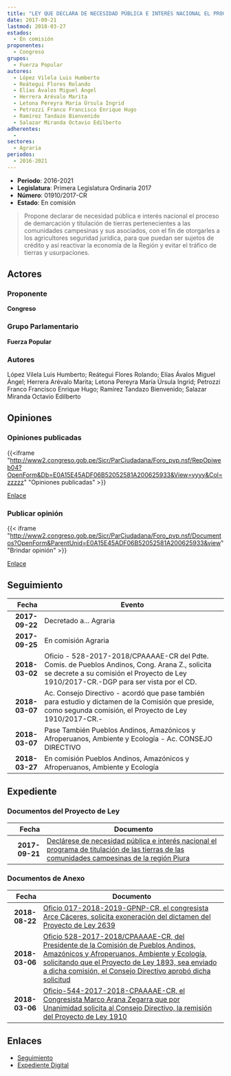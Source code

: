 ```yaml
---
title: "LEY QUE DECLARA DE NECESIDAD PÚBLICA E INTERÉS NACIONAL EL PROGRAMA DE TITULACIÓN DE LAS TIERRAS DE LAS COMUNIDADES CAMPESINAS DE LA REGIÓN PIURA"
date: 2017-09-21
lastmod: 2018-03-27
estados: 
  - En comisión
proponentes: 
  - Congreso
grupos: 
  - Fuerza Popular
autores: 
  - López Vilela Luis Humberto
  - Reátegui Flores Rolando
  - Elías Ávalos Miguel Ángel
  - Herrera Arévalo Marita
  - Letona Pereyra María Úrsula Ingrid
  - Petrozzi Franco Francisco Enrique Hugo
  - Ramírez Tandazo Bienvenido
  - Salazar Miranda Octavio Edilberto
adherentes: 
  - 
sectores: 
  - Agraria
periodos: 
  - 2016-2021
---
```


- **Periodo**: 2016-2021
- **Legislatura**: Primera Legislatura Ordinaria 2017
- **Número**: 01910/2017-CR
- **Estado**: En comisión

> Propone declarar de necesidad pública e interés nacional el proceso de demarcación y titulación de tierras pertenecientes a las comunidades campesinas y sus asociados, con el fin de otorgarles a los agricultores seguridad jurídica, para que puedan ser sujetos de crédito y así reactivar la economía de la Región y evitar el tráfico de tierras y usurpaciones.


## Actores

### Proponente

**Congreso**

### Grupo Parlamentario

**Fuerza Popular**

### Autores

López Vilela Luis Humberto; Reátegui Flores Rolando; Elías Ávalos Miguel Ángel; Herrera Arévalo Marita; Letona Pereyra María Úrsula Ingrid; Petrozzi Franco Francisco Enrique Hugo; Ramírez Tandazo Bienvenido; Salazar Miranda Octavio Edilberto


## Opiniones

### Opiniones publicadas

{{<iframe "http://www2.congreso.gob.pe/Sicr/ParCiudadana/Foro_pvp.nsf/RepOpiweb04?OpenForm&Db=E0A15E45ADF06B52052581A200625933&View=yyyy&Col=zzzzz" "Opiniones publicadas" >}}

[Enlace](http://www2.congreso.gob.pe/Sicr/ParCiudadana/Foro_pvp.nsf/RepOpiweb04?OpenForm&Db=E0A15E45ADF06B52052581A200625933&View=yyyy&Col=zzzzz)
### Publicar opinión

{{< iframe "http://www2.congreso.gob.pe/Sicr/ParCiudadana/Foro_pvp.nsf/Documentos?OpenForm&ParentUnid=E0A15E45ADF06B52052581A200625933&view" "Brindar opinión" >}}

[Enlace](http://www2.congreso.gob.pe/Sicr/ParCiudadana/Foro_pvp.nsf/Documentos?OpenForm&ParentUnid=E0A15E45ADF06B52052581A200625933&view)

## Seguimiento

| Fecha | Evento |
|------:|--------|
| **2017-09-22** | Decretado a... Agraria|
| **2017-09-25** | En comisión Agraria|
| **2018-03-02** | Oficio - 528-2017-2018/CPAAAAE-CR del Pdte. Comis. de Pueblos Andinos, Cong. Arana Z., solicita se decrete a su comisión el Proyecto de Ley 1910/2017-CR.-DGP para ser vista por el CD.|
| **2018-03-07** | Ac. Consejo Directivo - acordó que pase también para estudio y dictamen de la Comisión que preside, como segunda comisión, el Proyecto de Ley 1910/2017-CR.-|
| **2018-03-07** | Pase También Pueblos Andinos, Amazónicos y Afroperuanos, Ambiente y Ecología - Ac. CONSEJO DIRECTIVO|
| **2018-03-27** | En comisión Pueblos Andinos, Amazónicos y Afroperuanos, Ambiente y Ecología|


## Expediente


### Documentos del Proyecto de Ley

| Fecha | Documento |
|------:|--------|
| **2017-09-21** | [Declárese de necesidad pública e interés nacional el programa de titulación de las tierras de las comunidades campesinas de la región Piura](http://www.leyes.congreso.gob.pe/Documentos/2016_2021/Proyectos_de_Ley_y_de_Resoluciones_Legislativas/PL0191020170921.pdf) |

### Documentos de Anexo

| Fecha | Documento |
|------:|--------|
| **2018-08-22** | [Oficio 017-2018-2019-GPNP-CR, el congresista Arce Cáceres, solicita exoneración del dictamen del Proyecto de Ley 2639](http://www.leyes.congreso.gob.pe/Documentos/2016_2021/Oficios/Grupos_Parlamentarios/OFICIO-017-2018-2019-GPNP-CR.PDF) |
| **2018-03-06** | [Oficio 528-2017-2018/CPAAAAE-CR, del Presidente de la Comisión de Pueblos Andinos, Amazónicos y Afroperuanos, Ambiente y Ecología, solicitando que el Proyecto de Ley 1893, sea enviado a dicha comisión, el Consejo Directivo aprobó dicha solicitud](http://www.leyes.congreso.gob.pe/Documentos/2016_2021/Oficios/Comisiones_Ordinarias/OFICIO-528-2017-2018-CPAAAAE-CR.pdf) |
| **2018-03-06** | [Oficio-544-2017-2018-CPAAAAE-CR, el Congresista Marco Arana Zegarra que por Unanimidad solicita al Consejo Directivo, la remisión del Proyecto de Ley 1910](http://www.leyes.congreso.gob.pe/Documentos/2016_2021/Oficios/Comisiones_Ordinarias/OFICIO-544-2017-2018-CPAAAAE-CR.pdf) |

## Enlaces 

- [Seguimiento](http://www2.congreso.gob.pe/Sicr/TraDocEstProc/CLProLey2016.nsf/f7fff46988ca05b1052578e100829cc7/143e6b2b725ea769052581a2005d5afd?OpenDocument)
- [Expediente Digital](http://www2.congreso.gob.pe/Sicr/TraDocEstProc/CLProLey2016.nsf/f7fff46988ca05b1052578e100829cc7/143e6b2b725ea769052581a2005d5afd?OpenDocument&Click=05257FB7005EB655.eb71d0cf91d8294e05256cdf006b5706/$Body/0.1C6C)
